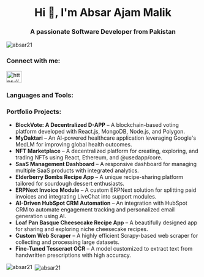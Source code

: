 <h1 align="center">Hi 👋, I'm Absar Ajam Malik</h1>
<h3 align="center">A passionate Software Developer from Pakistan</h3>

<p align="left">
  <img src="https://komarev.com/ghpvc/?username=absar21&label=Profile%20views&color=0e75b6&style=flat" alt="absar21" />
</p>

<h3 align="left">Connect with me:</h3>
<p align="left">
  <a href="https://linkedin.com/in/https://www.linkedin.com/in/absar-ajam-malik-9a988b245/" target="blank">
    <img align="center" src="https://raw.githubusercontent.com/rahuldkjain/github-profile-readme-generator/master/src/images/icons/Social/linked-in-alt.svg" alt="https://www.linkedin.com/in/absar-ajam-malik-9a988b245/" height="30" width="40" />
  </a>
</p>

<h3 align="left">Languages and Tools:</h3>
<p align="left">
  <!-- Add your icons here -->
</p>

<h3 align="left">Portfolio Projects:</h3>
<ul>
  <li>
    <b>BlockVote: A Decentralized D-APP</b> – A blockchain-based voting platform developed with React.js, MongoDB, Node.js, and Polygon.
  </li>
  <li>
    <b>MyDaktari</b> – An AI-powered healthcare application leveraging Google's MedLM for improving global health outcomes.
  </li>
  <li>
    <b>NFT Marketplace</b> – A decentralized platform for creating, exploring, and trading NFTs using React, Ethereum, and @usedapp/core.
  </li>
  <li>
    <b>SaaS Management Dashboard</b> – A responsive dashboard for managing multiple SaaS products with integrated analytics.
  </li>
  <li>
    <b>Elderberry Bombs Recipe App</b> – A unique recipe-sharing platform tailored for sourdough dessert enthusiasts.
  </li>
  <li>
    <b>ERPNext Invoice Module</b> – A custom ERPNext solution for splitting paid invoices and integrating LiveChat into support modules.
  </li>
  <li>
    <b>AI-Driven HubSpot CRM Automation</b> – An integration with HubSpot CRM to automate engagement tracking and personalized email generation using AI.
  </li>
  <li>
    <b>Loaf Pan Basque Cheesecake Recipe App</b> – A beautifully designed app for sharing and exploring niche cheesecake recipes.
  </li>
  <li>
    <b>Custom Web Scraper</b> – A highly efficient Scrapy-based web scraper for collecting and processing large datasets.
  </li>
  <li>
    <b>Fine-Tuned Tesseract OCR</b> – A model customized to extract text from handwritten prescriptions with high accuracy.
  </li>
</ul>

<p><img align="left" src="https://github-readme-stats.vercel.app/api/top-langs?username=absar21&show_icons=true&locale=en&layout=compact" alt="absar21" /></p>

<p>&nbsp;<img align="center" src="https://github-readme-stats.vercel.app/api?username=absar21&show_icons=true&locale=en" alt="absar21" /></p>
